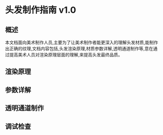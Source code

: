 <!--
 * @Description: 
 * @Author: huang zhen,467360906@qq.com
 * @Version: 0.0.1
 * @Date: 2024-02-29 18:08:02
 * @LastEditTime: 2024-02-29 20:20:09
 * @LastEditors: huang zhen,467360906@qq.com
 * Copyright    : G AUTOMOBILE RESEARCH INSTITUTE CO.,LTD Copyright (c) 2024.
-->
# 头发制作指南 v1.0
## 概述
  本文档面向美术制作人员,主要为了让美术制作者能更深入的理解头发材质,能制作出正确的纹理,文档内容包括,头发渲染原理,材质参数详解,透明通道制作等,意在通过提高美术人员对渲染原理层面的理解,来提高头发最终品质。
## 渲染原理

## 参数详解

## 透明通道制作

## 调试检查